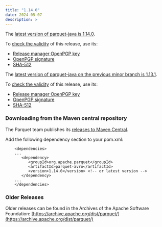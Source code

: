 ```yaml
---
title: "1.14.0"
date: 2024-05-07
description: >
---
```

The [latest version of parquet-java is 1.14.0](https://dist.apache.org/repos/dist/release/parquet/apache-parquet-1.14.0/apache-parquet-1.14.0.tar.gz).

To [check the validity](https://www.apache.org/info/verification.html) of this release, use its:

*   [Release manager OpenPGP key](https://dist.apache.org/repos/dist/release/parquet/KEYS)
*   [OpenPGP signature](https://dist.apache.org/repos/dist/release/parquet/apache-parquet-1.14.0/apache-parquet-1.14.0.tar.gz.asc)
*   [SHA-512](https://dist.apache.org/repos/dist/release/parquet/apache-parquet-1.14.0/apache-parquet-1.14.0.tar.gz.sha512)

The [latest version of parquet-java on the previous minor branch is 1.13.1](https://dist.apache.org/repos/dist/release/parquet/apache-parquet-1.13.1/apache-parquet-1.13.1.tar.gz).

To [check the validity](https://www.apache.org/info/verification.html) of this release, use its:

*   [Release manager OpenPGP key](https://dist.apache.org/repos/dist/release/parquet/KEYS)
*   [OpenPGP signature](https://dist.apache.org/repos/dist/release/parquet/apache-parquet-1.13.1/apache-parquet-1.13.1.tar.gz.asc)
*   [SHA-512](https://dist.apache.org/repos/dist/release/parquet/apache-parquet-1.13.1/apache-parquet-1.13.1.tar.gz.sha512)

### Downloading from the Maven central repository

The Parquet team publishes its [releases to Maven Central](https://search.maven.org/search?q=g:org.apache.parquet).

Add the following dependency section to your pom.xml:
```
    <dependencies>
    ...
       <dependency>
          <groupId>org.apache.parquet</groupId>
          <artifactId>parquet-avro</artifactId>
          <version>1.14.0</version> <!-- or latest version -->
       </dependency>
    ...
    </dependencies>
```

### Older Releases

Older releases can be found in the Archives of the Apache Software Foundation: [https://archive.apache.org/dist/parquet/](https://archive.apache.org/dist/parquet/)
